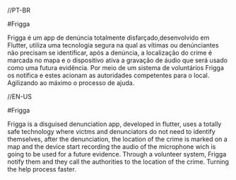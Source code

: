 //PT-BR

#Frigga

Frigga é um app de denúncia totalmente disfarçado,desenvolvido em Flutter, utiliza uma tecnologia segura na qual as vítimas ou denúnciantes não precisam se identificar, após a denúncia, a localização do crime é marcada no mapa e o dispositivo ativa a gravação de áudio que será usado como uma futura evidência. Por meio de um sistema de voluntários Frigga os notifica e estes acionam as autoridades competentes para o local. Agilizando ao máximo o processo de ajuda.


//EN-US

#Frigga

Frigga is a disguised denunciation app, developed in flutter, uses a totally safe technology where victms and denunciators do not need to identify themselves, after the denunciation, the location of the crime is marked on a map and the device start recording the audio of the microphone wich is going to be used for a future evidence. Through a volunteer system, Frigga notify them and they call the authorities to the location of the crime. Turning the help process faster. 
